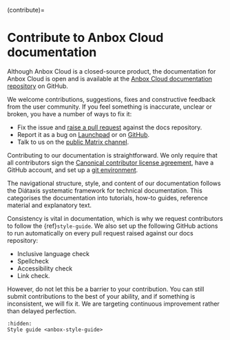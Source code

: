 (contribute)=
# Contribute to Anbox Cloud documentation

Although Anbox Cloud is a closed-source product, the documentation for Anbox Cloud is open and is available at the [Anbox Cloud documentation repository](https://github.com/canonical/anbox-cloud-docs) on GitHub.

We welcome contributions, suggestions, fixes and constructive feedback from the user community. If you feel something is inaccurate, unclear or broken, you have a number of ways to fix it:

- Fix the issue and [raise a pull request](https://github.com/canonical/anbox-cloud-docs/pulls) against the docs repository.
- Report it as a bug on [Launchpad](https://bugs.launchpad.net/anbox-cloud/+bugs) or on [GitHub](https://github.com/canonical/anbox-cloud-docs/issues/new).
- Talk to us on the [public Matrix channel](https://matrix.to/#/#anbox-cloud:ubuntu.com).

Contributing to our documentation is straightforward. We only require that all contributors sign the [Canonical contributor license agreement](https://ubuntu.com/legal/contributors), have a GitHub account, and set up a [git environment](https://github.com/canonical/open-documentation-academy/blob/main/getting-started/get_started.md#getting-your-environment-set-up). 

The navigational structure, style, and content of our documentation follows the Diátaxis systematic framework for technical documentation. This categorises the documentation into tutorials, how-to guides, reference material and explanatory text. 

Consistency is vital in documentation, which is why we request contributors to follow the {ref}`style-guide`. We also set up the following GitHub actions to run automatically on every pull request raised against our docs repository:

- Inclusive language check 
- Spellcheck
- Accessibility check
- Link check.

However, do not let this be a barrier to your contribution. You can still submit contributions to the best of your ability, and if something is inconsistent, we will fix it. We are targeting continuous improvement rather than delayed perfection.

```{toctree}
:hidden:
Style guide <anbox-style-guide>
```

